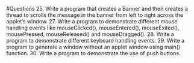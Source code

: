 #Questions
25. Write a program that creates a Banner and then creates a thread to scrolls the message in the
banner from left to right across the applet’s window.
27. Write a program to demonstrate different mouse handling events like mouseClicked(),
mouseEntered(), mouseExited(), mousePressed, mouseReleased() and mouseDragged().
28. Write a program to demonstrate different keyboard handling events.
29. Write a program to generate a window without an applet window using main() function.
30. Write a program to demonstrate the use of push buttons.
